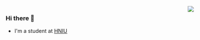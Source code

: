 <img align="right" src="https://github-readme-stats.vercel.app/api?username=tangwenjie233&show_icons=true&theme=vue&hide_title=true" />

### Hi there 👋

- I'm a student at [HNIU](https://www.hniu.cn)

<!--
**baolong24/baolong24** is a ✨ _special_ ✨ repository because its `README.md` (this file) appears on your GitHub profile.

Here are some ideas to get you started:

- 🔭 I’m currently working on ...
- 🌱 I’m currently learning ...
- 👯 I’m looking to collaborate on ...
- 🤔 I’m looking for help with ...
- 💬 Ask me about ...
- 📫 How to reach me: ...
- 😄 Pronouns: ...
- ⚡ Fun fact: ...
-->

